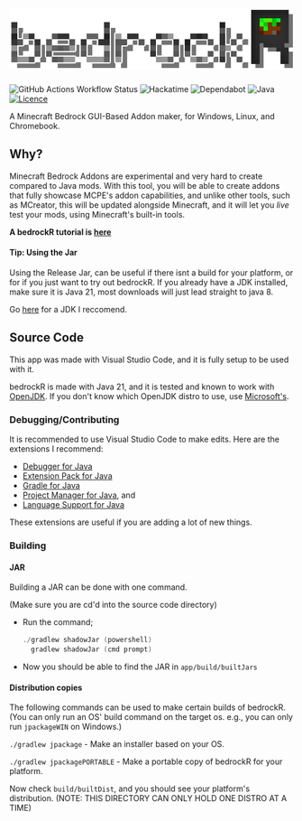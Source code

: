 # ![bedrockR](https://raw.githubusercontent.com/xFN10x/bedrockR/refs/heads/master/src/main/resources/ui/BrandingFullWShadow.png)

![GitHub Actions Workflow Status](https://img.shields.io/github/actions/workflow/status/xFN10x/bedrockR/gradle.yml)
![Hackatime](https://hackatime-badge.hackclub.com/U0923KXMGUR/bedrockR)
![Dependabot](https://img.shields.io/badge/dependabot-025E8C?style=for-the-badge&logo=dependabot&logoColor=white)
![Java](https://img.shields.io/badge/java-%23ED8B00.svg?style=for-the-badge&logo=openjdk&logoColor=white)
[![Licence](https://img.shields.io/github/license/Ileriayo/markdown-badges?style=for-the-badge)](./license.txt)

A Minecraft Bedrock GUI-Based Addon maker, for Windows, Linux, and Chromebook.

## Why?

Minecraft Bedrock Addons are experimental and very hard to create compared to Java mods. With this tool, you will be able to create addons that fully showcase MCPE's addon capabilities, and unlike other tools, such as MCreator, this will be updated alongside Minecraft, and it will let you *live* test your mods, using Minecraft's built-in tools.

**A bedrockR tutorial is [here](https://github.com/xFN10x/bedrockR/wiki)**

#### Tip: Using the Jar

Using the Release Jar, can be useful if there isnt a build for your platform, or for if you just want to try out bedrockR. If you already have a JDK installed, make sure it is Java 21, most downloads will just lead straight to java 8.

Go [here](https://learn.microsoft.com/en-ca/java/openjdk/download#openjdk-21) for a JDK I reccomend.

## Source Code

This app was made with Visual Studio Code, and it is fully setup to be used with it.

bedrockR is made with Java 21, and it is tested and known to work with [OpenJDK](https://openjdk.org/). If you don't know which OpenJDK distro to use, use [Microsoft's](https://learn.microsoft.com/en-ca/java/openjdk/download#openjdk-21).

### Debugging/Contributing

It is recommended to use Visual Studio Code to make edits. Here are the extensions I recommend:

- [Debugger for Java](https://marketplace.visualstudio.com/items?itemName=vscjava.vscode-java-debug)
- [Extension Pack for Java](https://marketplace.visualstudio.com/items?itemName=vscjava.vscode-java-pack)
- [Gradle for Java](https://marketplace.visualstudio.com/items?itemName=vscjava.vscode-gradle)
- [Project Manager for Java](https://marketplace.visualstudio.com/items?itemName=vscjava.vscode-java-dependency), and
- [Language Support for Java](https://marketplace.visualstudio.com/items?itemName=redhat.java)

These extensions are useful if you are adding a lot of new things.

### Building

#### JAR

Building a JAR can be done with one command.

(Make sure you are cd'd into the source code directory)

- Run the command;

  ```powershell
  ./gradlew shadowJar (powershell)
    gradlew shadowJar (cmd prompt)
  ```

- Now you should be able to find the JAR in `app/build/builtJars`

#### Distribution copies

The following commands can be used to make certain builds of bedrockR. (You can only run an OS' build command on the target os. e.g., you can only run `jpackageWIN` on Windows.)

`./gradlew jpackage` - Make an installer based on your OS.

`./gradlew jpackagePORTABLE` - Make a portable copy of bedrockR for your platform.

Now check `build/builtDist`, and you should see your platform's distribution. (NOTE: THIS DIRECTORY CAN ONLY HOLD ONE DISTRO AT A TIME)
